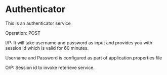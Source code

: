 # Authenticator


This is an authenticator service 

Operation: POST

I/P: It will take username and password as input and provides you with session id which is valid for 60 minutes. 

Username and Password is configured as part of application.properties file

O/P: Session id to invoke reterieve service.
